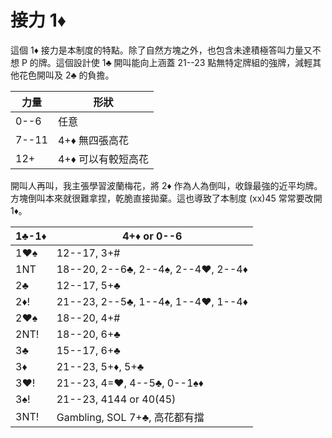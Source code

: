 # 接力 1♦

這個 1♦ 接力是本制度的特點。除了自然方塊之外，也包含未達積極答叫力量又不想 P
的牌。這個設計使 1♣ 開叫能向上涵蓋 21--23 點無特定牌組的強牌，減輕其他花色開叫及
2♣ 的負擔。

|  力量  | 形狀 |
|-------|------|
| 0--6  | 任意
| 7--11 | 4+♦ 無四張高花
| 12+   | 4+♦ 可以有較短高花

開叫人再叫，我主張學習波蘭梅花，將 2♦ 作為人為倒叫，收錄最強的近平均牌。方塊倒叫本來就很難拿捏，乾脆直接拋棄。這也導致了本制度
(xx)45 常常要改開 1♦。

| 1♣-1♦ | 4+♦ or 0--6 |
|-------|-------------|
| 1♥♠   | 12--17, 3+#
| 1NT   | 18--20, 2--6♣, 2--4♠, 2--4♥, 2--4♦
| 2♣    | 12--17, 5+♣
| 2♦!   | 21--23, 2--5♣, 1--4♠, 1--4♥, 1--4♦
| 2♥♠   | 18--20, 4+#
| 2NT!  | 18--20, 6+♣
| 3♣    | 15--17, 6+♣
| 3♦    | 21--23, 5+♦, 5+♣
| 3♥!   | 21--23, 4=♥, 4--5♣, 0--1♠♦
| 3♠!   | 21--23, 4144 or 40(45)
| 3NT!  | Gambling, SOL 7+♣, 高花都有擋
